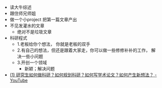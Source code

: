 - 读大牛综述
- 跟住师兄师姐
- 做一个小project 把第一篇文章产出
- 不见发灌水的文章
	- 绝对不是垃圾文章
- 科研程式
	- 1.老板给你个想法， 你就是老板的双手
	- 2.有自己的想法，但还是跟着大家走，你可以做一些修修补补的工作， 解决一些小问题
	- 3.开创一个领域
		- 新颖；解决问题
- [(1) 研究生如何做科研？如何规划科研？如何写学术论文？如何产生新想法？ - YouTube](https://www.youtube.com/watch?v=u0L2NIIvg6k&t=254s)